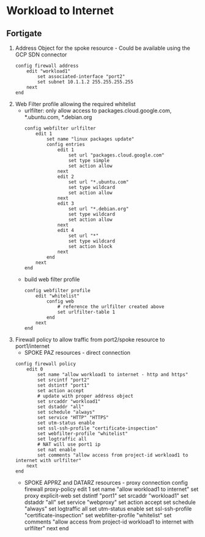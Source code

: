 # Workload to Internet

## Fortigate

1. Address Object for the spoke resource - Could be available using the GCP SDN connector
    ```fortios
    config firewall address
        edit "workload1"
            set associated-interface "port2"
            set subnet 10.1.1.2 255.255.255.255
        next
    end
    ```
1. Web Filter profile allowing the required whitelist
    - urlfilter: only allow access to packages.cloud.google.com, *.ubuntu.com, *.debian.org
      ```fortios
      config webfilter urlfilter
          edit 1
              set name "linux packages update"
              config entries
                  edit 1
                      set url "packages.cloud.google.com"
                      set type simple
                      set action allow
                  next
                  edit 2
                      set url "*.ubuntu.com"
                      set type wildcard
                      set action allow
                  next
                  edit 3
                      set url "*.debian.org"
                      set type wildcard
                      set action allow
                  next
                  edit 4
                      set url "*"
                      set type wildcard
                      set action block
                  next
              end
          next
      end
      ```
    - build web filter profile
      ```
      config webfilter profile
          edit "whitelist"
              config web
                  # reference the urlfilter created above
                  set urlfilter-table 1
              end
          next
      end
      ```
1. Firewall policy to allow traffic from port2/spoke resource to port1/internet
   - SPOKE PAZ resources - direct connection
    ```
    config firewall policy
        edit 0
            set name "allow workload1 to internet - http and https"
            set srcintf "port2"
            set dstintf "port1"
            set action accept
            # update with proper address object
            set srcaddr "workload1"
            set dstaddr "all"
            set schedule "always"
            set service "HTTP" "HTTPS"
            set utm-status enable
            set ssl-ssh-profile "certificate-inspection"
            set webfilter-profile "whitelist"
            set logtraffic all
            # NAT will use port1 ip
            set nat enable
            set comments "allow access from project-id workload1 to internet with urlfilter"
        next
    end
    ```
    - SPOKE APPRZ and DATARZ resources - proxy connection
    config firewall proxy-policy
        edit 1
            set name "allow workload1 to internet"
            set proxy explicit-web
            set dstintf "port1"
            set srcaddr "workload1"
            set dstaddr "all"
            set service "webproxy"
            set action accept
            set schedule "always"
            set logtraffic all
            set utm-status enable
            set ssl-ssh-profile "certificate-inspection"
            set webfilter-profile "whitelist"
            set comments "allow access from project-id workload1 to internet with urlfilter"
        next
    end